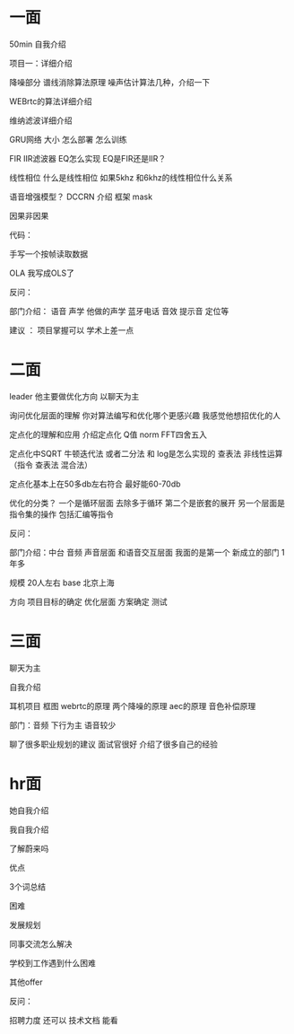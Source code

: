 # 一面

50min 
自我介绍

项目一：详细介绍

降噪部分 谱线消除算法原理 噪声估计算法几种，介绍一下

WEBrtc的算法详细介绍

维纳滤波详细介绍

GRU网络 大小 怎么部署 怎么训练

FIR IIR滤波器 EQ怎么实现 EQ是FIR还是IIR？

线性相位 什么是线性相位  如果5khz 和6khz的线性相位什么关系

语音增强模型？ DCCRN  介绍 框架 mask 

因果非因果

代码：

手写一个按帧读取数据

OLA 我写成OLS了 

反问：

部门介绍： 语音 声学 他做的声学 蓝牙电话 音效 提示音 定位等

建议 ： 项目掌握可以 学术上差一点  

# 二面

leader 他主要做优化方向   以聊天为主

询问优化层面的理解  你对算法编写和优化哪个更感兴趣 我感觉他想招优化的人

定点化的理解和应用 介绍定点化 Q值  norm  FFT四舍五入

定点化中SQRT  牛顿迭代法 或者二分法   和 log是怎么实现的  查表法 非线性运算 （指令 查表法  混合法）

定点化基本上在50多db左右符合  最好能60-70db

优化的分类？  一个是循环层面  去除多于循环 第二个是嵌套的展开 另一个层面是指令集的操作 包括汇编等指令 

反问：

部门介绍：中台  音频 声音层面 和语音交互层面 我面的是第一个  新成立的部门 1年多

规模 20人左右 base 北京上海

方向 项目目标的确定 优化层面 方案确定 测试 

# 三面

聊天为主

自我介绍

耳机项目  框图 webrtc的原理 两个降噪的原理 aec的原理  音色补偿原理

部门：音频 下行为主 语音较少  

聊了很多职业规划的建议  面试官很好 介绍了很多自己的经验


# hr面

她自我介绍

我自我介绍

了解蔚来吗

优点

3个词总结

困难

发展规划

同事交流怎么解决

学校到工作遇到什么困难

其他offer

反问：

招聘力度 还可以  技术文档 能看


